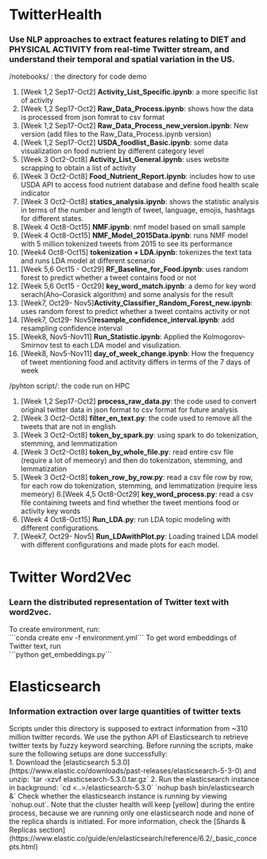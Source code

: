#  TwitterHealth
<h3>Use NLP approaches to extract features relating to DIET and PHYSICAL ACTIVITY from real-time Twitter stream, and understand their temporal and spatial variation in the US. </h3>


/notebooks/ : the directory for code demo
1. [Week 1,2 Sep17-Oct2] __Activity_List_Specific.ipynb__: a more specific list of activity
2. [Week 1,2 Sep17-Oct2] __Raw_Data_Process.ipynb__: shows how the data is processed from json fomrat to csv format
3. [Week 1,2 Sep17-Oct2] __Raw_Data_Process_new_version.ipynb__: New version (add files to the Raw_Data_Process.ipynb version)
4. [Week 1,2 Sep17-Oct2] __USDA_foodlist_Basic.ipynb__: some data visualization on food nutrient by different category level
5. [Week 3 Oct2-Oct8] __Activity_List_General.ipynb__: uses website scrapping to obtain a list of activity
6. [Week 3 Oct2-Oct8] __Food_Nutrient_Report.ipynb__: includes how to use USDA API to access food nutrient database and define food health scale indicator
7. [Week 3 Oct2-Oct8] __statics_analysis.ipynb__: shows the statistic analysis in terms of the number and length of tweet, language, emojis, hashtags for different states.
8. [Week 4 Oct8-Oct15] __NMF.ipynb__: nmf model based on small sample
9. [Week 4 Oct8-Oct15] __NMF_Model_2015Data.ipynb__: runs NMF model with 5 million tokenized tweets from 2015 to see its performance 
10. [Week4 Oct8-Oct15] __tokenization + LDA.ipynb__: tokenizes the text tata and runs LDA model at different scenario
11. [Week 5,6 Oct15 - Oct29] __RF_Baseline_for_Food.ipynb__: uses random forest to predict whether a tweet contains food or not
12. [Week 5,6 Oct15 - Oct29] __key_word_match.ipynb__: a demo for key word serach(Aho–Corasick algorithm) and some analysis for the result
13. [Week7, Oct29- Nov5]__Activity_Classifier_Random_Forest_new.ipynb__: uses random forest to predict whether a tweet contains activity or not
14. [Week7, Oct29- Nov5]__resample_confidence_interval.ipynb__: add resampling confidence interval
15. [Week8, Nov5-Nov11] __Run_Statistic.ipynb__: Applied the Kolmogorov-Smirnov test to each LDA model and visulization.
16. [Week8, Nov5-Nov11] __day_of_week_change.ipynb__: How the frequency of tweet mentioning food and actitvity differs in terms of the 7 days of week


/pyhton script/: the code run on HPC
1. [Week 1,2 Sep17-Oct2] __process_raw_data.py__: the code used to convert original twitter data in json format to csv format for future analysis
2. [Week 3 Oct2-Oct8] __filter_en_text.py__: the code used to remove all the tweets that are not in english
3. [Week 3 Oct2-Oct8] __token_by_spark.py__: using spark to do tokenization, stemming, and lemmatization
4. [Week 3 Oct2-Oct8] __token_by_whole_file.py__: read entire csv file (require a lot of memeory) and then do tokenization, stemming, and lemmatization
5. [Week 3 Oct2-Oct8] __token_row_by_row.py__: read a csv file row by row, for each row do tokenization, stemming, and lemmatization (require less memeory)
6.[Week 4,5 Oct8-Oct29] __key_word_process.py__: read a csv file containing tweets and find whether the tweet mentions food or activity key words
7. [Week 4 Oct8-Oct15] __Run_LDA.py__: run LDA topic modeling with different configurations.
8. [Week7, Oct29- Nov5] __Run_LDAwithPlot.py__: Loading trained LDA model with different configurations and made plots for each model.

#  Twitter Word2Vec
<h3>Learn the distributed representation of Twitter text with word2vec. </h3>
To create environment, run: <br>
```conda create env -f environment.yml```
To get word embeddings of Twitter text, run <br>
```python get_embeddings.py```

# Elasticsearch
<h3>Information extraction over large quantities of twitter texts</h3>
Scripts under this directory is supposed to extract information from ~310 million twitter records. We use the python API of Elasticsearch to retrieve twitter texts by fuzzy keyword searching. Before running the scripts, make sure the following setups are done successfully: <br>
1. Download the [elasticsearch 5.3.0](https://www.elastic.co/downloads/past-releases/elasticsearch-5-3-0) and unzip:
`tar -xzvf elasticsearch-5.3.0.tar.gz`
2. Run the elasticsearch instance in background:
`cd <..>/elasticsearch-5.3.0`
`nohup bash bin/elasticsearch &`
Check whether the elasticsearch instance is running by viewing `nohup.out`. Note that the cluster health will keep [yellow] during the entire process, because we are running only one elasticsearch node and none of the replica shards is initiated. For more information, check the [Shards & Replicas section] (https://www.elastic.co/guide/en/elasticsearch/reference/6.2/_basic_concepts.html)





